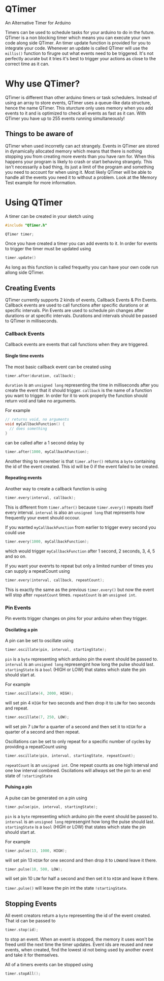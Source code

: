 # QTimer
An Alternative Timer for Arduino

Timers can be used to schedule tasks for your arduino to do in the future. QTimer is a non blocking timer which means you can execute your own code along side QTimer. An timer update function is provided for you to integrate your code. Whenever an update is called QTimer will use the `millis()` function to firugre out what events need to be triggered. It's not perfectly acurate but it tries it's best to trigger your actions as close to the correct time as it can.

# Why use QTimer?
QTimer is different than other arduino timers or task schedulers. Instead of using an array to store events, QTimer uses a queue-like data structure, hence the name QTimer. This sturcture  only uses memory when you add events to it and is optimized to check all events as fast as it can. With QTimer you have up to 255 events running simultaneously!

## Things to be aware of
QTimer when used incorretly can act strangely. Events in QTimer are stored in dynamically allocated memory which means that there is nothing stopping you from creating more events than you have ram for. When this happens your program is likely to crash or start behaving strangely. This isn't necessarily a bad thing, its just a limit of the program and something you need to account for when using it. Most likely QTimer will be able to handle all the events you need it to without a problem. Look at the Memory Test example for more information.

# Using QTimer

A timer can be created in your sketch using
```cpp
#include "QTimer.h"

QTimer timer;
```

Once you have created a timer you can add events to it. In order for events to trigger the timer must be updated using
```cpp
timer.update()
```

As long as this function is called frequelty you can have your own code run allong side QTimer.

## Creating Events
QTimer currently supports 2 kinds of events, Callback Events & Pin Events. Callback events are used to call functions after specific durations or at specific intervals. Pin Events are used to schedule pin changes after durations or at specific intervals.  Durations and intervals should be passed to QTimer in milliseconds.

### Callback Events
Callback events are events that call functions when they are triggered. 

#### Single time events
The most basic callback event can be created using
```cpp
timer.after(duration, callback);
```
`duration` is an `unsigned long` representing the time in milliseconds after you create the event that it should trigger.
`callback` is the name of a function you want to trigger. In order for it to work properly the function should return void and take no arguments.

For example
```cpp
// returns void, no arguments
void myCallbackFunction() {
  // does something
}
```
can be called after a 1 second delay by 
```cpp
timer.after(1000, myCallbackFunction);
```

Another thing to remember is that `timer.after()` returns a `byte` containing the id of the event created. This id will be 0 if the event failed to be created.

#### Repeating events
Another way to create a callback function is using
```cpp
timer.every(interval, callback);
```

This is different from `timer.after()` because `timer.every()` repeats itself every interval. `interval` is also an `unsigned long` that represents how frequently your event should occour.

If you wanted `myCallbackFunction` from earlier to trigger every second you could use
```cpp
timer.every(1000, myCallbackFunction);
```
which would trigger `myCallbackFunction` after 1 second, 2 seconds, 3, 4, 5 and so on.

If you want your evenrts to repeat but only a limited number of times you can supply a repeatCount using
```cpp
timer.every(interval, callback, repeatCount);
```

This is exactly the same as the previous `timer.every()` but now the event will stop after `repeatCount` times. `repeatCount` is an `unsigned int`.

### Pin Events
Pin events trigger changes on pins for your arduino when they trigger.

#### Oscilating a pin

A pin can be set to oscillate using
```cpp
timer.oscillate(pin, interval, startingState);
```

`pin` is a `byte` representing which arduino pin the event should be passed to. `interval` is an `unsigned long` represengint how long the pulse should last. `startingState` is a `bool` (HIGH or LOW) that states which state the pin should start at.

For example
```cpp
timer.oscillate(4, 2000, HIGH);
```
will set pin 4 `HIGH` for two seconds and then drop it to `LOW` for two seconds and repeat.
```cpp
timer.oscillate(7, 250, LOW);
```
will set pin 7 `LOW` for a quarter of a second and then set it to `HIGH` for a quarter of a second and then repeat.

Oscillations can be set to only repeat for a specific number of cycles by providing a repeatCount using
```cpp
timer.oscillate(pin, interval, startingState, repeatCount);
```
`repeatCount` is an `unsigned int`. One repeat counts as one high interval and one low interval combined. Oscilations will allways set the pin to an end state of `!startingState`
    

#### Pulsing a pin

A pulse can be generated on a pin using
```cpp
timer.pulse(pin, interval, startingState);
```

`pin` is a `byte` representing which arduino pin the event should be passed to. `interval` is an `unsigned long` represengint how long the pulse should last. `startingState` is a `bool` (HIGH or LOW) that states which state the pin should start at.

For example
```cpp
timer.pulse(13, 1000, HIGH);
```
will set pin 13 `HIGH` for one second and then drop it to `LOW`and leave it there.
```cpp
timer.pulse(10, 500, LOW);
```
will set pin 10 `LOW` for half a second and then set it to `HIGH` and leave it there.

`timer.pulse()` will leave the pin int the state `!startingState`.

## Stopping Events

All event creators return a `byte` representing the id of the event created. That id can be passed to 
```cpp
timer.stop(id);
```
to stop an event. When an event is stopped, the memory it uses won't be freed until the next time the timer updates. Event ids are reused and new events, when created, find the lowest id not being used by another event and take it for themselves.

All of a timers events can be stopped using
```cpp
timer.stopAll();
```
